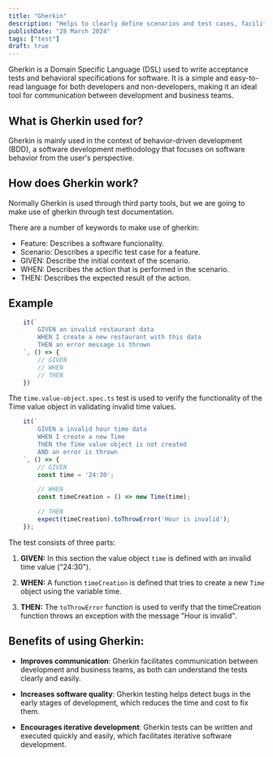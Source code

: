 ```yaml
---
title: "Gherkin"
description: "Helps to clearly define scenarios and test cases, facilitating communication in agile development and BDD teams."
publishDate: "28 March 2024"
tags: ["test"]
draft: true
---
```


Gherkin is a Domain Specific Language (DSL) used to write acceptance tests and behavioral specifications for software. It is a simple and easy-to-read language for both developers and non-developers, making it an ideal tool for communication between development and business teams.

## What is Gherkin used for?

Gherkin is mainly used in the context of behavior-driven development (BDD), a software development methodology that focuses on software behavior from the user's perspective.

## How does Gherkin work?

Normally Gherkin is used through third party tools, but we are going to make use of gherkin through test documentation. 

There are a number of keywords to make use of gherkin:

- Feature: Describes a software funcionality.
- Scenario: Describes a specific test case for a feature.
- GIVEN: Describe the initial context of the scenario.
- WHEN: Describes the action that is performed in the scenario.
- THEN: Describes the expected result of the action. 

## Example
```ts title="create-restaurant.spec.ts"
    it(`
        GIVEN an invalid restaurant data
        WHEN I create a new restaurant with this data 
        THEN an error message is thrown 
    `, () => {
        // GIVEN
        // WHEN
        // THEN
    })
```

The `time.value-object.spec.ts` test is used to verify the functionality of the Time value object in validating invalid time values. 
```ts title="time.value-object.spec.ts"
    it(`
        GIVEN a invalid hour time data
        WHEN I create a new Time
        THEN the Time value object is not created
        AND an error is thrown
    `, () => {
        // GIVEN
        const time = '24:30';

        // WHEN
        const timeCreation = () => new Time(time);

        // THEN
        expect(timeCreation).toThrowError('Hour is invalid');
    });
```
The test consists of three parts:

1. **GIVEN:** In this section the value object `time` is defined with an invalid time value ("24:30").

2. **WHEN:** A function `timeCreation` is defined that tries to create a new `Time` object using the variable time.

3. **THEN:** The `toThrowError` function is used to verify that the timeCreation function throws an exception with the message "Hour is invalid".



## Benefits of using Gherkin:
- **Improves communication**: Gherkin facilitates communication between development and business teams, as both can understand the tests clearly and easily.

- **Increases software quality**: Gherkin testing helps detect bugs in the early stages of development, which reduces the time and cost to fix them.

- **Encourages iterative development**: Gherkin tests can be written and executed quickly and easily, which facilitates iterative software development.
